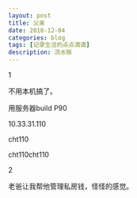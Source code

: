 ```yaml
---
layout: post
title: 父亲
date: 2018-12-04
categories: blog
tags: [记录生活的点点滴滴]
description: 流水账
---
```


1 

不用本机搞了。

用服务器build P90

10.33.31.110

cht110

cht110cht110

2

老爸让我帮他管理私房钱，怪怪的感觉。


